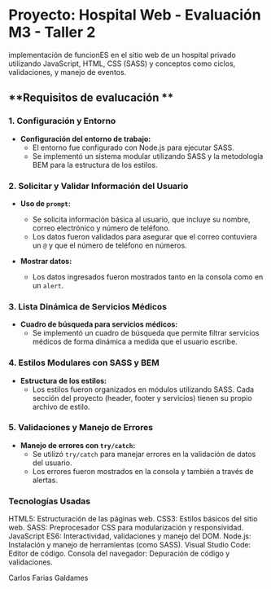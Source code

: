 # Proyecto: Hospital Web - Evaluación M3 - Taller 2

implementación de funcionES en el sitio web de un hospital privado utilizando JavaScript, HTML, CSS (SASS) y conceptos como ciclos, validaciones, y manejo de eventos.


## **Requisitos de evalucación **

### **1. Configuración y Entorno**
- **Configuración del entorno de trabajo:**
  - El entorno fue configurado con Node.js para ejecutar SASS.
  - Se implementó un sistema modular utilizando SASS y la metodología BEM para la estructura de los estilos.

### **2. Solicitar y Validar Información del Usuario**
- **Uso de `prompt`:**
  - Se solicita información básica al usuario, que incluye su nombre, correo electrónico y número de teléfono.
  - Los datos fueron validados para asegurar que el correo contuviera un `@` y que el número de teléfono en números.

- **Mostrar datos:**
  - Los datos ingresados fueron mostrados tanto en la consola como en un `alert`.

### **3. Lista Dinámica de Servicios Médicos**
- **Cuadro de búsqueda para servicios médicos:**
  - Se implementó un cuadro de búsqueda que permite filtrar servicios médicos de forma dinámica a medida que el usuario escribe.

### **4. Estilos Modulares con SASS y BEM**
- **Estructura de los estilos:**
  - Los estilos fueron organizados en módulos utilizando SASS. Cada sección del proyecto (header, footer y servicios) tienen su propio archivo de estilo.

### **5. Validaciones y Manejo de Errores**
- **Manejo de errores con `try/catch`:**
  - Se utilizó `try/catch` para manejar errores en la validación de datos del usuario.
  - Los errores fueron mostrados en la consola y también a través de alertas.
 

### **Tecnologías Usadas**

HTML5: Estructuración de las páginas web.
CSS3: Estilos básicos del sitio web.
SASS: Preprocesador CSS para modularización y responsividad.
JavaScript ES6: Interactividad, validaciones y manejo del DOM.
Node.js: Instalación y manejo de herramientas (como SASS).
Visual Studio Code: Editor de código.
Consola del navegador: Depuración de código y validaciones.

Carlos Farias Galdames
